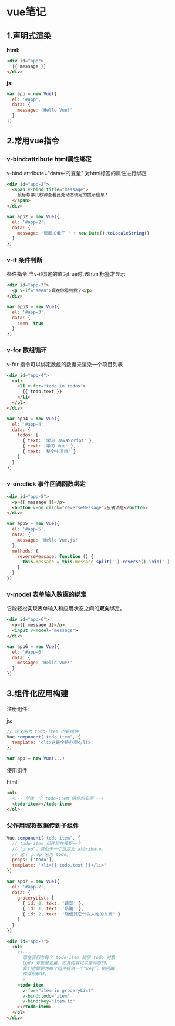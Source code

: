 # vue笔记

## 1.声明式渲染

**html**:

```html
<div id="app">
  {{ message }}
</div>
```

**js**:

```js
var app = new Vue({
  el: '#app',
  data: {
    message: 'Hello Vue!'
  }
})
```

## 2.常用vue指令

### v-bind:attribute html属性绑定

v-bind:attribute="data中的变量"
对html标签的属性进行绑定

```html
<div id="app-2">
  <span v-bind:title="message">
    鼠标悬停几秒钟查看此处动态绑定的提示信息！
  </span>
</div>
```

```js
var app2 = new Vue({
  el: '#app-2',
  data: {
    message: '页面加载于 ' + new Date().toLocaleString()
  }
})
```

### v-if 条件判断

条件指令,当v-if绑定的值为true时,该html标签才显示

```html
<div id="app-3">
  <p v-if="seen">现在你看到我了</p>
</div>
```

```js
var app3 = new Vue({
  el: '#app-3',
  data: {
    seen: true
  }
})
```

### v-for 数组循环

v-for 指令可以绑定数组的数据来渲染一个项目列表

```html
<div id="app-4">
  <ol>
    <li v-for="todo in todos">
      {{ todo.text }}
    </li>
  </ol>
</div>
```

```js
var app4 = new Vue({
  el: '#app-4',
  data: {
    todos: [
      { text: '学习 JavaScript' },
      { text: '学习 Vue' },
      { text: '整个牛项目' }
    ]
  }
})
```

### v-on:click 事件回调函数绑定

```html
<div id="app-5">
  <p>{{ message }}</p>
  <button v-on:click="reverseMessage">反转消息</button>
</div>
```

```js
var app5 = new Vue({
  el: '#app-5',
  data: {
    message: 'Hello Vue.js!'
  },
  methods: {
    reverseMessage: function () {
      this.message = this.message.split('').reverse().join('')
    }
  }
})
```

### v-model 表单输入数据的绑定

它能轻松实现表单输入和应用状态之间的**双向**绑定。

```html
<div id="app-6">
  <p>{{ message }}</p>
  <input v-model="message">
</div>
```

```js
var app6 = new Vue({
  el: '#app-6',
  data: {
    message: 'Hello Vue!'
  }
})
```

## 3.组件化应用构建

注册组件:

js:

```js
// 定义名为 todo-item 的新组件
Vue.component('todo-item', {
  template: '<li>这是个待办项</li>'
})

var app = new Vue(...)
```

使用组件

html:

```html
<ol>
  <!-- 创建一个 todo-item 组件的实例 -->
  <todo-item></todo-item>
</ol>
```

### 父作用域将数据传到子组件

```js
Vue.component('todo-item', {
  // todo-item 组件现在接受一个
  // "prop"，类似于一个自定义 attribute。
  // 这个 prop 名为 todo。
  props: ['todo'],
  template: '<li>{{ todo.text }}</li>'
})

var app7 = new Vue({
  el: '#app-7',
  data: {
    groceryList: [
      { id: 0, text: '蔬菜' },
      { id: 1, text: '奶酪' },
      { id: 2, text: '随便其它什么人吃的东西' }
    ]
  }
})
```

```html
<div id="app-7">
  <ol>
    <!--
      现在我们为每个 todo-item 提供 todo 对象
      todo 对象是变量，即其内容可以是动态的。
      我们也需要为每个组件提供一个“key”，稍后再
      作详细解释。
    -->
    <todo-item
      v-for="item in groceryList"
      v-bind:todo="item"
      v-bind:key="item.id"
    ></todo-item>
  </ol>
</div>
```
